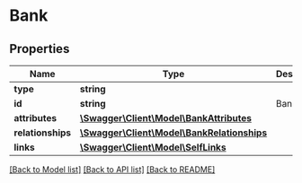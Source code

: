 # Bank

## Properties
Name | Type | Description | Notes
------------ | ------------- | ------------- | -------------
**type** | **string** |  | [optional] 
**id** | **string** | Bank&#x60;s ID | [optional] 
**attributes** | [**\Swagger\Client\Model\BankAttributes**](BankAttributes.md) |  | [optional] 
**relationships** | [**\Swagger\Client\Model\BankRelationships**](BankRelationships.md) |  | [optional] 
**links** | [**\Swagger\Client\Model\SelfLinks**](SelfLinks.md) |  | [optional] 

[[Back to Model list]](../README.md#documentation-for-models) [[Back to API list]](../README.md#documentation-for-api-endpoints) [[Back to README]](../README.md)


